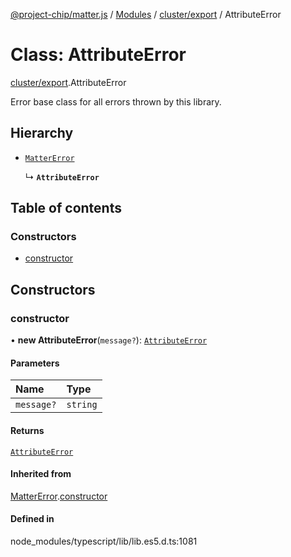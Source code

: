 [@project-chip/matter.js](../README.md) / [Modules](../modules.md) / [cluster/export](../modules/cluster_export.md) / AttributeError

# Class: AttributeError

[cluster/export](../modules/cluster_export.md).AttributeError

Error base class for all errors thrown by this library.

## Hierarchy

- [`MatterError`](common_export.MatterError.md)

  ↳ **`AttributeError`**

## Table of contents

### Constructors

- [constructor](cluster_export.AttributeError.md#constructor)

## Constructors

### constructor

• **new AttributeError**(`message?`): [`AttributeError`](cluster_export.AttributeError.md)

#### Parameters

| Name | Type |
| :------ | :------ |
| `message?` | `string` |

#### Returns

[`AttributeError`](cluster_export.AttributeError.md)

#### Inherited from

[MatterError](common_export.MatterError.md).[constructor](common_export.MatterError.md#constructor)

#### Defined in

node_modules/typescript/lib/lib.es5.d.ts:1081
